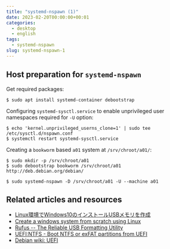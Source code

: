 ```yaml
---
title: "systemd-nspawn (1)"
date: 2023-02-20T00:00:00+00:01
categories:
  - desktop
  - english
tags:
  - systemd-nspawn
slug: systemd-nspawn-1
---
```


## Host preparation for `systemd-nspawn`

Get required packages:

```
$ sudo apt install systemd-container debootstrap
```

Configuring `systemd-sysctl.service` to enable unprivileged user namespaces required for `-U` option:
```
$ echo 'kernel.unprivileged_userns_clone=1' | sudo tee /etc/sysctl.d/nspawn.conf
$ systemctl restart systemd-sysctl.service
```

Creating a `bookworm` based `a01` system at `/srv/chroot/a01/`:
```
$ sudo mkdir -p /srv/chroot/a01
$ sudo debootstrap bookworm /srv/chroot/a01 http://deb.debian.org/debian/
```


```
$ sudo systemd-nspawn -D /srv/chroot/a01 -U --machine a01
```


## Related articles and resources

- [Linux環境でWindows10のインストールUSBメモリを作成](https://blog.be-dama.com/2021/08/03/linux_winboot_usb/)
- [Create a windows system from scratch using Linux](http://reboot.pro/topic/20468-create-a-windows-system-from-scratch-using-linux/)
- [Rufus -- The Reliable USB Formatting Utility](https://github.com/pbatard/rufus)
- [UEFI:NTFS - Boot NTFS or exFAT partitions from UEFI](https://github.com/pbatard/uefi-ntfs)
- [Debian wiki: UEFI](https://wiki.debian.org/UEFI)

<!-- vim: set sw=4 sts=4 ai si et tw=79 ft=markdown: -->
